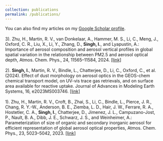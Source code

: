 ```yaml
---
collection: publications
permalink: /publications/
---
```

You can also find my articles on my [Google Scholar profile](https://scholar.google.com/citations?user=IVedA8gAAAAJ&hl=en&authuser=1).\
\
3). Zhu, H., Martin, R. V., van Donkelaar, A., Hammer, M. S., Li, C., Meng, J., Oxford, C. R., Liu, X., Li, Y., Zhang, D., **Singh, I.**, and Lyapustin, A.: Importance of aerosol composition and aerosol vertical profiles in global spatial variation in the relationship between PM2.5 and aerosol optical depth, Atmos. Chem. Phys., 24, 11565–11584, 2024. [[link]](https://doi.org/10.5194/acp-24-11565-2024)\
\
2). **Singh, I.**, Martin, R. V., Bindle, L., Chatterjee, D., Li, C., Oxford, C., et al. (2024). Effect of dust morphology on aerosol optics in the GEOS-chem chemical transport model, on UV-vis trace gas retrievals, and on surface area available for reactive uptake. Journal of Advances in Modeling Earth Systems, 16, e2023MS003746. [[link]](https://doi.org/10.1029/2023MS003746)\
\
1). Zhu, H., Martin, R. V., Croft, B., Zhai, S., Li, C., Bindle, L., Pierce, J. R., Chang, R. Y.-W., Anderson, B. E., Ziemba, L. D., Hair, J. W., Ferrare, R. A., Hostetler, C. A., **Singh, I.**, Chatterjee, D., Jimenez, J. L., Campuzano-Jost, P., Nault, B. A., Dibb, J. E., Schwarz, J. S., and Weinheimer, A.: Parameterization of size of organic and secondary inorganic aerosol for efficient representation of global aerosol optical properties, Atmos. Chem. Phys., 23, 5023–5042, 2023. [[link]](https://doi.org/10.1029/2023MS003746)
